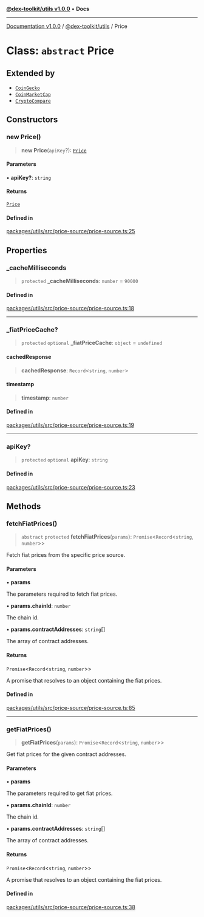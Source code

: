 [**@dex-toolkit/utils v1.0.0**](../README.md) • **Docs**

***

[Documentation v1.0.0](../../../packages.md) / [@dex-toolkit/utils](../README.md) / Price

# Class: `abstract` Price

## Extended by

- [`CoinGecko`](CoinGecko.md)
- [`CoinMarketCap`](CoinMarketCap.md)
- [`CryptoCompare`](CryptoCompare.md)

## Constructors

### new Price()

> **new Price**(`apiKey`?): [`Price`](Price.md)

#### Parameters

• **apiKey?**: `string`

#### Returns

[`Price`](Price.md)

#### Defined in

[packages/utils/src/price-source/price-source.ts:25](https://github.com/niZmosis/dex-toolkit/blob/3d8b41b44787b30fbea5de3ab4737662ffb61bc8/packages/utils/src/price-source/price-source.ts#L25)

## Properties

### \_cacheMilliseconds

> `protected` **\_cacheMilliseconds**: `number` = `90000`

#### Defined in

[packages/utils/src/price-source/price-source.ts:18](https://github.com/niZmosis/dex-toolkit/blob/3d8b41b44787b30fbea5de3ab4737662ffb61bc8/packages/utils/src/price-source/price-source.ts#L18)

***

### \_fiatPriceCache?

> `protected` `optional` **\_fiatPriceCache**: `object` = `undefined`

#### cachedResponse

> **cachedResponse**: `Record`\<`string`, `number`\>

#### timestamp

> **timestamp**: `number`

#### Defined in

[packages/utils/src/price-source/price-source.ts:19](https://github.com/niZmosis/dex-toolkit/blob/3d8b41b44787b30fbea5de3ab4737662ffb61bc8/packages/utils/src/price-source/price-source.ts#L19)

***

### apiKey?

> `protected` `optional` **apiKey**: `string`

#### Defined in

[packages/utils/src/price-source/price-source.ts:23](https://github.com/niZmosis/dex-toolkit/blob/3d8b41b44787b30fbea5de3ab4737662ffb61bc8/packages/utils/src/price-source/price-source.ts#L23)

## Methods

### fetchFiatPrices()

> `abstract` `protected` **fetchFiatPrices**(`params`): `Promise`\<`Record`\<`string`, `number`\>\>

Fetch fiat prices from the specific price source.

#### Parameters

• **params**

The parameters required to fetch fiat prices.

• **params.chainId**: `number`

The chain id.

• **params.contractAddresses**: `string`[]

The array of contract addresses.

#### Returns

`Promise`\<`Record`\<`string`, `number`\>\>

A promise that resolves to an object containing the fiat prices.

#### Defined in

[packages/utils/src/price-source/price-source.ts:85](https://github.com/niZmosis/dex-toolkit/blob/3d8b41b44787b30fbea5de3ab4737662ffb61bc8/packages/utils/src/price-source/price-source.ts#L85)

***

### getFiatPrices()

> **getFiatPrices**(`params`): `Promise`\<`Record`\<`string`, `number`\>\>

Get fiat prices for the given contract addresses.

#### Parameters

• **params**

The parameters required to get fiat prices.

• **params.chainId**: `number`

The chain id.

• **params.contractAddresses**: `string`[]

The array of contract addresses.

#### Returns

`Promise`\<`Record`\<`string`, `number`\>\>

A promise that resolves to an object containing the fiat prices.

#### Defined in

[packages/utils/src/price-source/price-source.ts:38](https://github.com/niZmosis/dex-toolkit/blob/3d8b41b44787b30fbea5de3ab4737662ffb61bc8/packages/utils/src/price-source/price-source.ts#L38)
